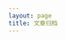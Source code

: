 ```yaml
---
layout: page
title: 文章归档
---
```


<script setup>
import { useData } from 'vitepress'
const { theme } = useData()
</script>

<BlogArchive /> 